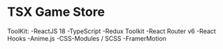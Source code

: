 # TSX Game Store

ToolKit:
-ReactJS 18
-TypeScript
-Redux Toolkit
-React Router v6
-React Hooks
-Anime.js
-CSS-Modules / SCSS
-FramerMotion
